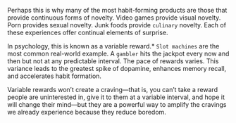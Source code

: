 Perhaps this is why many of the most habit-forming products are
those that provide continuous forms of novelty. Video games provide
visual novelty. Porn provides sexual novelty. Junk foods provide
`culinary` novelty. Each of these experiences offer continual elements of
surprise.

In psychology, this is known as a variable reward.* `Slot machines`
are the most common real-world example. A `gambler` hits the jackpot
every now and then but not at any predictable interval. The pace of
rewards varies. This variance leads to the greatest spike of dopamine,
enhances memory recall, and accelerates habit formation.

Variable rewards won’t create a craving—that is, you can’t take a
reward people are uninterested in, give it to them at a variable
interval, and hope it will change their mind—but they are a powerful
way to amplify the cravings we already experience because they reduce
boredom.